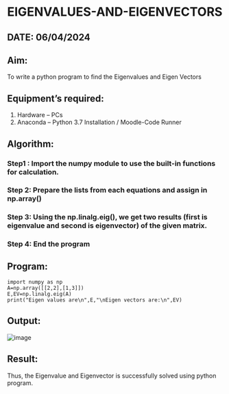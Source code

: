 # EIGENVALUES-AND-EIGENVECTORS
## DATE: 06/04/2024
## Aim:
To write a python program to find the Eigenvalues and Eigen Vectors
## Equipment’s required:
1. 	Hardware – PCs
2. 	Anaconda – Python 3.7 Installation / Moodle-Code Runner
## Algorithm:
### Step1 : Import the numpy module to use the built-in functions for calculation.
### Step 2: Prepare the lists from each equations and assign in np.array()
### Step 3: Using the np.linalg.eig(),  we get two results (first is eigenvalue and second is eigenvector) of the given matrix.
### Step 4: End the program

## Program:
```
import numpy as np
A=np.array([[2,2],[1,3]])
E,EV=np.linalg.eig(A)
print("Eigen values are\n",E,"\nEigen vectors are:\n",EV)
```

## Output:
![image](https://github.com/RahulM2005R/EIGENVALUES-AND-EIGENVECTORS/assets/166299886/62a8034a-3dda-4637-906a-b912d9ad9541)

## Result:
Thus, the Eigenvalue and Eigenvector is successfully solved using python program.

